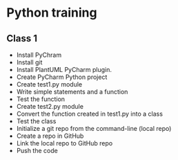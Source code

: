 # Python training

## Class 1

- Install PyChram
- Install git
- Install PlantUML PyCharm plugin.
- Create PyCharm Python project
- Create test1.py module
- Write simple statements and a function
- Test the function
- Create test2.py module
- Convert the function created in test1.py into a class
- Test the class
- Initialize a git repo from the command-line (local repo)
- Create a repo in GitHub
- Link the local repo to GitHub repo
- Push the code

